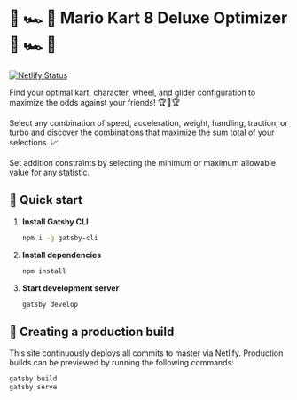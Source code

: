 # 🏁 🏎 ️🏁 Mario Kart 8 Deluxe Optimizer 🏁 🏎 ️🏁

[![Netlify Status](https://api.netlify.com/api/v1/badges/4b3edb02-628f-450f-bd23-a5e579a88536/deploy-status)](https://app.netlify.com/sites/mario-kart-optimizer/deploys)

Find your optimal kart, character, wheel, and glider configuration to maximize the odds against your friends! 🏆🥇🏆

Select any combination of speed, acceleration, weight, handling, traction, or turbo and discover the combinations that maximize the sum total of your selections. 📈

Set addition constraints by selecting the minimum or maximum allowable value for any statistic. 


## 🚀 Quick start

1.  **Install Gatsby CLI**

    ```sh
    npm i -g gatsby-cli
    ```

2.  **Install dependencies**

    ```sh
    npm install
    ```

3.  **Start development server**
    ```sh
    gatsby develop
    ```

## 💫 Creating a production build

This site continuously deploys all commits to master via Netlify.
Production builds can be previewed by running the following commands:

```sh
gatsby build
gatsby serve
```